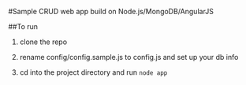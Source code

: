 #Sample CRUD web app build on Node.js/MongoDB/AngularJS

##To run

1. clone the repo

2. rename config/config.sample.js to config.js and set up your db info

3. cd into the project directory and run `node app`
